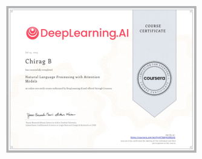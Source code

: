 [![NLP](https://github.com/Chirag05B/Portfolio/blob/main/Certifications/Natural%20Language%20Processing/Natural%20Language%20Processing%20with%20Attention%20Models/Natural%20Language%20Processing%20with%20Attention%20Models_page-0001.jpg)](https://coursera.org/verify/specialization/2L62G8FZAETJ)

 
